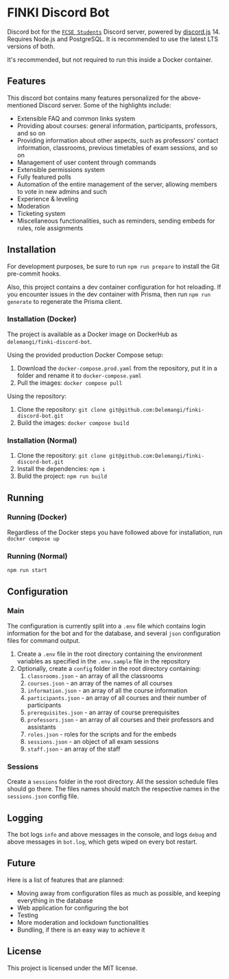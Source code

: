# FINKI Discord Bot

Discord bot for the [`FCSE Students`](https://discord.gg/finki-studenti-810997107376914444) Discord server, powered by [discord.js](https://github.com/discordjs/discord.js) 14. Requires Node.js and PostgreSQL. It is recommended to use the latest LTS versions of both.

It's recommended, but not required to run this inside a Docker container.

## Features

This discord bot contains many features personalized for the above-mentioned Discord server. Some of the highlights include:

- Extensible FAQ and common links system
- Providing about courses: general information, participants, professors, and so on
- Providing information about other aspects, such as professors' contact information, classrooms, previous timetables of exam sessions, and so on
- Management of user content through commands
- Extensible permissions system
- Fully featured polls
- Automation of the entire management of the server, allowing members to vote in new admins and such
- Experience & leveling
- Moderation
- Ticketing system
- Miscellaneous functionalities, such as reminders, sending embeds for rules, role assignments

## Installation

For development purposes, be sure to run `npm run prepare` to install the Git pre-commit hooks.

Also, this project contains a dev container configuration for hot reloading. If you encounter issues in the dev container with Prisma, then run `npm run generate` to regenerate the Prisma client.

### Installation (Docker)

The project is available as a Docker image on DockerHub as `delemangi/finki-discord-bot`.

Using the provided production Docker Compose setup:

1. Download the `docker-compose.prod.yaml` from the repository, put it in a folder and rename it to `docker-compose.yaml`
2. Pull the images: `docker compose pull`

Using the repository:

1. Clone the repository: `git clone git@github.com:Delemangi/finki-discord-bot.git`
2. Build the images: `docker compose build`

### Installation (Normal)

1. Clone the repository: `git clone git@github.com:Delemangi/finki-discord-bot.git`
2. Install the dependencies: `npm i`
3. Build the project: `npm run build`

## Running

### Running (Docker)

Regardless of the Docker steps you have followed above for installation, run `docker compose up`

### Running (Normal)

`npm run start`

## Configuration

### Main

The configuration is currently split into a `.env` file which contains login information for the bot and for the database, and several `json` configuration files for command output.

1. Create a `.env` file in the root directory containing the environment variables as specified in the `.env.sample` file in the repository
2. Optionally, create a `config` folder in the root directory containing:
   1. `classrooms.json` - an array of all the classrooms
   2. `courses.json` - an array of the names of all courses
   3. `information.json` - an array of all the course information
   4. `participants.json` - an array of all courses and their number of participants
   5. `prerequisites.json` - an array of course prerequisites
   6. `professors.json` - an array of all courses and their professors and assistants
   7. `roles.json` - roles for the scripts and for the embeds
   8. `sessions.json` - an object of all exam sessions
   9. `staff.json` - an array of the staff

### Sessions

Create a `sessions` folder in the root directory. All the session schedule files should go there. The files names should match the respective names in the `sessions.json` config file.

## Logging

The bot logs `info` and above messages in the console, and logs `debug` and above messages in `bot.log`, which gets wiped on every bot restart.

## Future

Here is a list of features that are planned:

- Moving away from configuration files as much as possible, and keeping everything in the database
- Web application for configuring the bot
- Testing
- More moderation and lockdown functionalities
- Bundling, if there is an easy way to achieve it

## License

This project is licensed under the MIT license.

